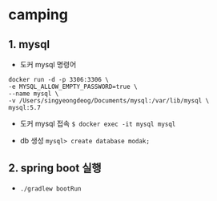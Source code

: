 # camping


## 1. mysql 
- 도커 mysql 명령어 
```
docker run -d -p 3306:3306 \
-e MYSQL_ALLOW_EMPTY_PASSWORD=true \
--name mysql \
-v /Users/singyeongdeog/Documents/mysql:/var/lib/mysql \
mysql:5.7
```
 
- 도커 mysql 접속
`$ docker exec -it mysql mysql`

- db 생성
`mysql> create database modak;`
      
## 2. spring boot 실행
- `./gradlew bootRun`